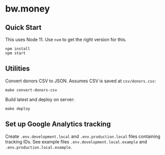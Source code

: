 # bw.money

## Quick Start

This uses Node 11. Use `nvm` to get the right version for this.

```
npm install
npm start
```

## Utilities

Convert donors CSV to JSON. Assumes CSV is saved at `csv/donors.csv`:

```
make convert-donors-csv
```

Build latest and deploy on server:

```
make deploy
```

## Set up Google Analytics tracking

Create `.env.development.local` and `.env.production.local` files containing tracking IDs. See example files `.env.development.local.example` and `.env.production.local.example`.
